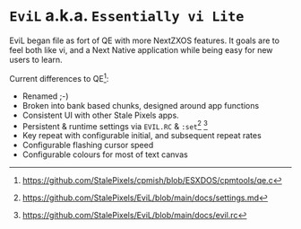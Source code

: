 `EviL` a.k.a. `Essentially vi Lite`
===================================

EviL began file as fort of QE with more NextZXOS features. It goals are to feel both like vi, and a Next Native application while being easy for new users to learn.

Current differences to QE[^1]:
 * Renamed ;-)
 * Broken into bank based chunks, designed around app functions
 * Consistent UI with other Stale Pixels apps.
 * Persistent & runtime settings via `EVIL.RC` & `:set`[^2] [^3]  
 * Key repeat with configurable initial, and subsequent repeat rates
 * Configurable flashing cursor speed
 * Configurable colours for most of text canvas

[^1]: https://github.com/StalePixels/cpmish/blob/ESXDOS/cpmtools/qe.c
[^2]: https://github.com/StalePixels/EviL/blob/main/docs/settings.md
[^3]: https://github.com/StalePixels/EviL/blob/main/docs/evil.rc